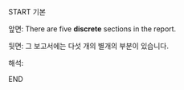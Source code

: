 START
기본

앞면:
There are five **discrete** sections in the report.


뒷면:
그 보고서에는 다섯 개의 별개의 부분이 있습니다.


해석:
<!--ID: 1733133924652-->
END